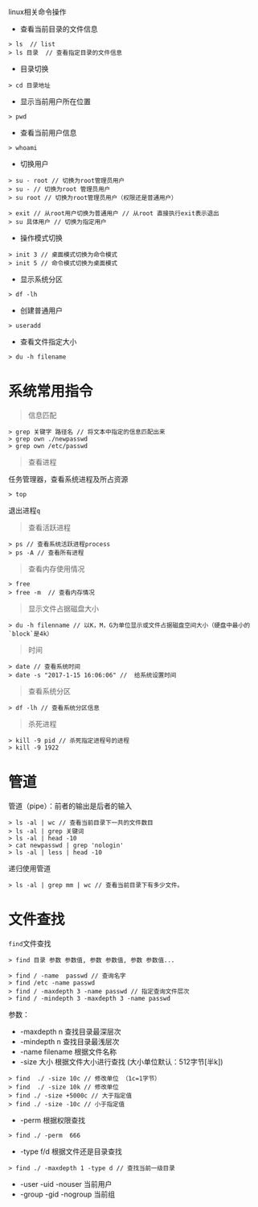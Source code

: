 linux相关命令操作

* 查看当前目录的文件信息
```
> ls  // list
> ls 目录  // 查看指定目录的文件信息
```

* 目录切换
```
> cd 目录地址
```
 
* 显示当前用户所在位置
```
> pwd
```

* 查看当前用户信息
```
> whoami
```

* 切换用户
```
> su - root // 切换为root管理员用户
> su - // 切换为root 管理员用户
> su root // 切换为root管理员用户（权限还是普通用户）

> exit // 从root用户切换为普通用户 // 从root 直接执行exit表示退出
> su 具体用户 // 切换为指定用户
```
 
* 操作模式切换
```
> init 3 // 桌面模式切换为命令模式
> init 5 // 命令模式切换为桌面模式
```

* 显示系统分区
```
> df -lh 
```

* 创建普通用户
```
> useradd
```

* 查看文件指定大小
```
> du -h filename
```



# 系统常用指令

> 信息匹配

```
> grep 关键字 路径名 // 将文本中指定的信息匹配出来
> grep own ./newpasswd 
> grep own /etc/passwd 
```

> 查看进程

任务管理器，查看系统进程及所占资源
```
> top 
```
退出进程`q`


> 查看活跃进程

```
> ps // 查看系统活跃进程process
> ps -A // 查看所有进程
```

> 查看内存使用情况

```
> free
> free -m  // 查看内存情况
```

> 显示文件占据磁盘大小

```
> du -h filenname // 以K，M，G为单位显示或文件占据磁盘空间大小（硬盘中最小的`block`是4k）
```
    
> 时间

```
> date // 查看系统时间
> date -s "2017-1-15 16:06:06" //  给系统设置时间
```    
 
> 查看系统分区

```
> df -lh // 查看系统分区信息
```    
 
> 杀死进程

```
> kill -9 pid // 杀死指定进程号的进程
> kill -9 1922
```    

# 管道

管道（pipe）：前者的输出是后者的输入

```
> ls -al | wc // 查看当前目录下一共的文件数目
> ls -al | grep 关键词 
> ls -al | head -10 
> cat newpasswd | grep 'nologin'
> ls -al | less | head -10
``` 

递归使用管道
```
> ls -al | grep mm | wc // 查看当前目录下有多少文件。
```

# 文件查找

`find`文件查找

```
> find 目录 参数 参数值, 参数 参数值, 参数 参数值...
 
> find / -name  passwd // 查询名字
> find /etc -name passwd
> find / -maxdepth 3 -name passwd // 指定查询文件层次
> find / -mindepth 3 -maxdepth 3 -name passwd 
``` 

参数：
* -maxdepth n 查找目录最深层次
* -mindepth n 查找目录最浅层次
* -name filename 根据文件名称
* -size 大小 根据文件大小进行查找 (大小单位默认：512字节[半k]) 
```
> find  ./ -size 10c // 修改单位 （1c=1字节）
> find  ./ -size 10k // 修改单位 
> find ./ -size +5000c // 大于指定值
> find ./ -size -10c // 小于指定值
```
* -perm 根据权限查找
```
> find ./ -perm  666
```
* -type f/d 根据文件还是目录查找
```
> find ./ -maxdepth 1 -type d // 查找当前一级目录
```
* -user -uid -nouser 当前用户
* -group -gid -nogroup 当前组